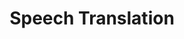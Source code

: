 ---
layout: tag-list
type: tag
title: Speech Translation
slug: speech-translation
category: seminar
sidebar: true
order: 7
description: >
   Speech Translation 관련 논문 
---